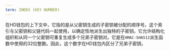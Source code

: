 ```yaml
---
term: INDEX (KEY NUMBER)
---
```


在HD钱包的上下文中，它指的是从父密钥生成的子密钥被分配的顺序号。这个索引与父密钥和父链代码一起使用，以确定性地派生出独特的子密钥。它允许结构化组织和从同一个父密钥可重复生成多个兄弟子密钥对。它是在`HMAC-SHA512`派生函数中使用的32位整数。因此，这个数字在HD钱包内区分了兄弟子密钥。